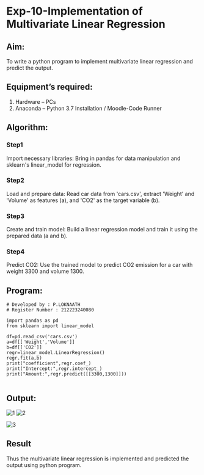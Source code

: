 # Exp-10-Implementation of Multivariate Linear Regression

## Aim:
To write a python program to implement multivariate linear regression and predict the output.

## Equipment’s required:
1.	Hardware – PCs
2.	Anaconda – Python 3.7 Installation / Moodle-Code Runner

## Algorithm:

### Step1
Import necessary libraries: Bring in pandas for data manipulation and sklearn's linear_model for regression.

### Step2
Load and prepare data: Read car data from 'cars.csv', extract 'Weight' and 'Volume' as features (a), and 'CO2' as the target variable (b).

### Step3
Create and train model: Build a linear regression model and train it using the prepared data (a and b).

### Step4
Predict CO2: Use the trained model to predict CO2 emission for a car with weight 3300 and volume 1300.

## Program:
```
# Developed by : P.LOKNAATH
# Register Number : 212223240080
 
import pandas as pd
from sklearn import linear_model

df=pd.read_csv('cars.csv')
a=df[['Weight','Volume']]
b=df[['CO2']]
regr=linear_model.LinearRegression()
regr.fit(a,b)
print("coefficient",regr.coef_)
print("Intercept:",regr.intercept_)
print("Amount:",regr.predict([[3300,1300]]))


```
## Output:
![1](https://github.com/Loknaath-sec/Multivariate-Linear-Regression/assets/145742558/41b0ce3f-c002-445c-9e67-78a43a36a4cb)
![2](https://github.com/Loknaath-sec/Multivariate-Linear-Regression/assets/145742558/899c767a-3125-4284-8cd1-ea17e753e8f1)

![3](https://github.com/Loknaath-sec/Multivariate-Linear-Regression/assets/145742558/17fcea4b-d2c6-4357-b25b-e23d50958fe7)


## Result
Thus the multivariate linear regression is implemented and predicted the output using python program.
